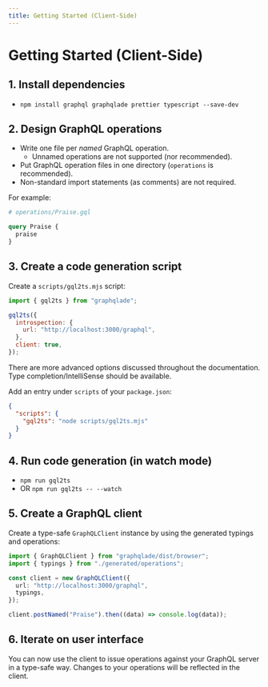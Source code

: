 ```yaml
---
title: Getting Started (Client-Side)
---
```


# Getting Started (Client-Side)

## 1. Install dependencies

- `npm install graphql graphqlade prettier typescript --save-dev`

## 2. Design GraphQL operations

- Write one file per _named_ GraphQL operation.
  - Unnamed operations are not supported (nor recommended).
- Put GraphQL operation files in one directory (`operations` is recommended).
- Non-standard import statements (as comments) are not required.

For example:

```graphql
# operations/Praise.gql

query Praise {
  praise
}
```

## 3. Create a code generation script

Create a `scripts/gql2ts.mjs` script:

```js
import { gql2ts } from "graphqlade";

gql2ts({
  introspection: {
    url: "http://localhost:3000/graphql",
  },
  client: true,
});
```

There are more advanced options discussed throughout the documentation.
Type completion/IntelliSense should be available.

Add an entry under `scripts` of your `package.json`:

```json
{
  "scripts": {
    "gql2ts": "node scripts/gql2ts.mjs"
  }
}
```

## 4. Run code generation (in watch mode)

- `npm run gql2ts`
- OR `npm run gql2ts -- --watch`

## 5. Create a GraphQL client

Create a type-safe `GraphQLClient` instance by using the generated typings and operations:

```ts
import { GraphQLClient } from "graphqlade/dist/browser";
import { typings } from "./generated/operations";

const client = new GraphQLClient({
  url: "http://localhost:3000/graphql",
  typings,
});

client.postNamed("Praise").then((data) => console.log(data));
```

## 6. Iterate on user interface

You can now use the client to issue operations against your GraphQL server
in a type-safe way. Changes to your operations will be reflected in the client.
